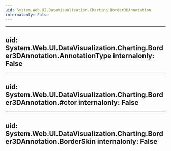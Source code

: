 ```yaml
---
uid: System.Web.UI.DataVisualization.Charting.Border3DAnnotation
internalonly: False
---
```


---
uid: System.Web.UI.DataVisualization.Charting.Border3DAnnotation.AnnotationType
internalonly: False
---

---
uid: System.Web.UI.DataVisualization.Charting.Border3DAnnotation.#ctor
internalonly: False
---

---
uid: System.Web.UI.DataVisualization.Charting.Border3DAnnotation.BorderSkin
internalonly: False
---
